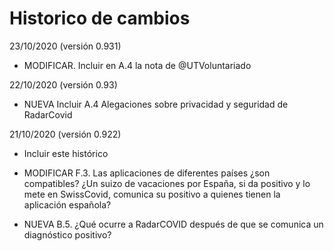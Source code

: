 # Historico de cambios

23/10/2020 (versión 0.931)

- MODIFICAR. Incluir en A.4 la nota de @UTVoluntariado

22/10/2020 (versión 0.93)

- NUEVA Incluir A.4 Alegaciones sobre privacidad y seguridad de RadarCovid

21/10/2020 (versión 0.922)

- Incluir este histórico

- MODIFICAR F.3. Las aplicaciones de diferentes países ¿son compatibles? ¿Un suizo de vacaciones por España, si da positivo y lo mete en SwissCovid, comunica su positivo a quienes tienen la aplicación española? 

- NUEVA B.5. ¿Qué ocurre a RadarCOVID después de que se comunica un diagnóstico positivo?

